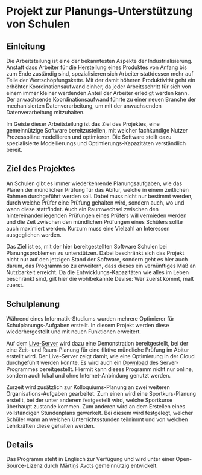# Projekt zur Planungs-Unterstützung von Schulen
## Einleitung
Die Arbeitsteilung ist eine der bekanntesten Aspekte der Industrialisierung.
Anstatt dass Arbeiter für die Herstellung eines Produktes von Anfang bis zum Ende zuständig sind,
spezialisieren sich Arbeiter stattdessen mehr auf Teile der Wertschöpfungskette.
Mit der damit höheren Produktivität geht ein erhöhter Koordinationsaufwand einher,
da jeder Arbeitsschritt für sich von einem immer kleiner werdenden Anteil der Arbeiter erledigt werden kann.
Der anwachsende Koordinationsaufwand führte zu einer neuen Branche der mechanisierten Datenverarbeitung,
um mit der anwachsenden Datenverarbeitung mitzuhalten.

Im Geiste dieser Arbeitsteilung ist das Ziel des Projektes, eine gemeinnützige Software bereitzustellen,
mit welcher fachkundige Nutzer Prozesspläne modellieren und optimieren. 
Die Software stellt dazu spezialisierte Modellierungs und Optimierungs-Kapazitäten verständlich bereit.
## Ziel des Projektes
An Schulen gibt es immer wiederkehrende Planungsaufgaben,
wie das Planen der mündlichen Prüfung für das Abitur,
welche in einem zeitlichen Rahmen durchgeführt werden soll.
Dabei muss nicht nur bestimmt werden,
durch welche Prüfer eine Prüfung gehalten wird,
sondern auch, wo und wann diese stattfindet.
Auch ein Raumwechsel zwischen den hintereinanderliegenden Prüfungen eines Prüfers will vermieden werden und
die Zeit zwischen den mündlichen Prüfungen eines Schülers sollte auch maximiert werden.
Kurzum muss eine Vielzahl an Interessen ausgeglichen werden.

Das Ziel ist es, mit der hier bereitgestellten Software Schulen bei Planungsproblemen zu unterstützen.
Dabei beschränkt sich das Projekt nicht nur auf den jetzigen Stand der Software,
sondern geht es hier auch darum, das Programm so zu erweitern,
dass dieses ein vernünftiges Maß an Nutzbarkeit erreicht.
Da die Entwicklungs-Kapazitäten wie alles im Leben beschränkt sind,
gilt hier die wohlbekannte Devise: Wer zuerst kommt, malt zuerst.
## Schulplanung
Während eines Informatik-Studiums wurden mehrere Optimierer für Schulplanungs-Aufgaben erstellt.
In diesem Projekt werden diese wiederhergestellt und mit neuen Funktionen erweitert.

Auf dem [Live-Server](http://live.splitcells.net/net/splitcells/gel/ui/editor.html) wird dazu
eine Demonstration bereitgestellt,
bei der eine Zeit- und Raum-Planung für eine fiktive mündliche Prüfung im Abitur erstellt wird.
Der Live-Server zeigt damit,
wie eine Optimierung in der Cloud durchgeführt werden könnte.
Es wird auch ein [Download](https://splitcells.net/net/splitcells/network/distro/downloads/index.html)
des Server-Programmes bereitgestellt.
Hiermit kann dieses Programm nicht nur online,
sondern auch lokal und ohne Internet-Anbindung genutzt werden.

Zurzeit wird zusätzlich zur Kolloquiums-Planung an zwei weiteren Organisations-Aufgaben gearbeitet.
Zum einen wird eine Sportkurs-Planung erstellt,
bei der unter anderem festgestellt wird,
welche Sportkurse überhaupt zustande kommen.
Zum anderen wird an dem Erstellen eines vollständigen Stundenplans gewerkelt.
Bei diesem wird festgelegt, welcher Schüler wann an welchen Unterrichtsstunden teilnimmt und
von welchen Lehrkräften diese gehalten werden.
## Details
Das Programm steht in Englisch zur Verfügung und
wird unter einer Open-Source-Lizenz durch Mārtiņš Avots gemeinnützig entwickelt.
